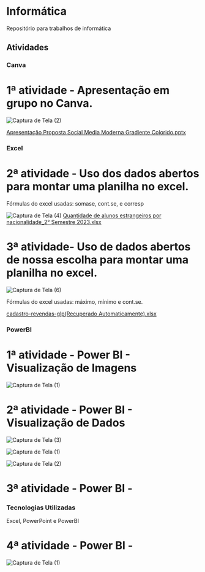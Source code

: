 # Informática

Repositório para trabalhos de informática

## Atividades

### Canva

# 1ª atividade - Apresentação em grupo no Canva.

![Captura de Tela (2)](https://github.com/user-attachments/assets/642d793c-b32d-4700-ab32-c3de96b8ac81)

[Apresentação Proposta Social Media Moderna Gradiente Colorido.pptx](https://github.com/user-attachments/files/17426383/Apresentacao.Proposta.Social.Media.Moderna.Gradiente.Colorido.pptx)

### Excel

# 2ª atividade - Uso dos dados abertos para montar uma planilha no excel.

Fórmulas do excel usadas: somase, cont.se, e corresp

![Captura de Tela (4)](https://github.com/user-attachments/assets/d5bef83d-8e29-49cc-961f-48f68cca6666)
[Quantidade de alunos estrangeiros por nacionalidade_2° Semestre 2023.xlsx](https://github.com/user-attachments/files/17426402/Quantidade.de.alunos.estrangeiros.por.nacionalidade_2.Semestre.2023.xlsx)


# 3ª atividade- Uso de dados abertos de nossa escolha para montar uma planilha no excel.
![Captura de Tela (6)](https://github.com/user-attachments/assets/4de71691-ecd7-45c0-818b-7e5e8b42925d)

Fórmulas do excel usadas: máximo, mínimo e cont.se.


[cadastro-revendas-glp(Recuperado Automaticamente).xlsx](https://github.com/user-attachments/files/17426667/cadastro-revendas-glp.Recuperado.Automaticamente.xlsx)


### PowerBI

# 1ª atividade - Power BI - Visualização de Imagens

![Captura de Tela (1)](https://github.com/user-attachments/assets/e9cbecec-3678-40ca-920d-3df29c52c734)


# 2ª atividade - Power BI - Visualização de Dados

![Captura de Tela (3)](https://github.com/user-attachments/assets/ea268557-8c69-408a-9a97-60f105432350)


![Captura de Tela (1)](https://github.com/user-attachments/assets/f2491902-3b09-4f60-b6dc-dc1e92cb7e5b)

![Captura de Tela (2)](https://github.com/user-attachments/assets/a6b1aa36-360f-4742-8b49-d59d93c1af87)


# 3ª atividade - Power BI - 



### Tecnologias Utilizadas

Excel, PowerPoint e PowerBI

# 4ª atividade - Power BI -

![Captura de Tela (1)](https://github.com/user-attachments/assets/55547e81-aa1a-48f8-8faa-0038b47cf738)




